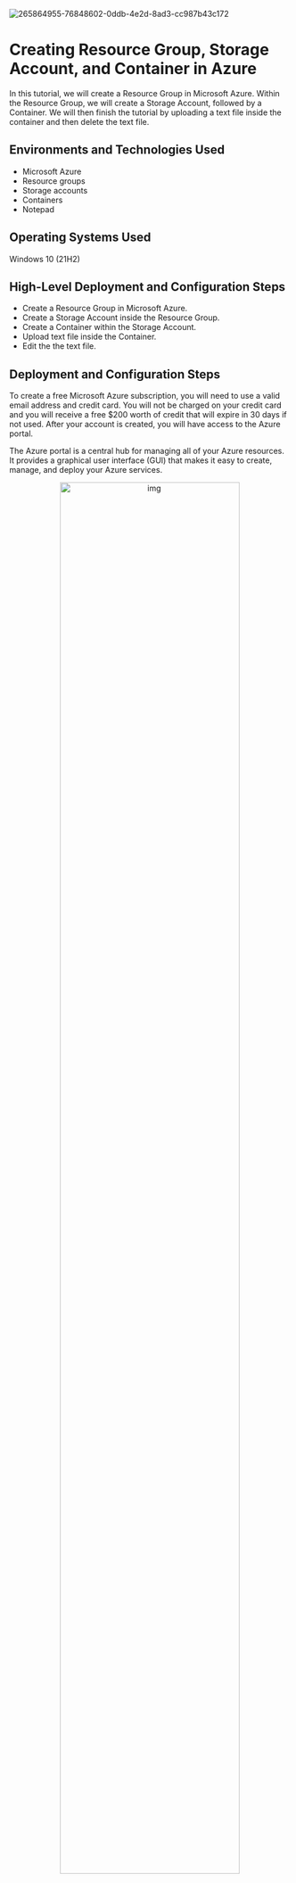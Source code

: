 ![265864955-76848602-0ddb-4e2d-8ad3-cc987b43c172](https://github.com/CollinsU99/Creating-Resource-Group-Storage-Account-and-Container-in-Azure/assets/124742607/4fb147f8-f2cb-4b30-b8fe-9b65024c48eb)


<h1>Creating Resource Group, Storage Account, and Container in Azure</h1>
In this tutorial, we will create a Resource Group in Microsoft Azure. Within the Resource Group, we will create a Storage Account, followed by a Container. We will then finish the tutorial by uploading a text file inside the container and then delete the text file.

<h2>Environments and Technologies Used</h2>

- Microsoft Azure
- Resource groups
- Storage accounts
- Containers
- Notepad

<h2>Operating Systems Used </h2>

Windows 10 (21H2) 

<h2>High-Level Deployment and Configuration Steps</h2>

- Create a Resource Group in Microsoft Azure.
- Create a Storage Account inside the Resource Group.
- Create a Container within the Storage Account.
- Upload text file inside the Container.
- Edit the the text file.

<h2>Deployment and Configuration Steps</h2>

To create a free Microsoft Azure subscription, you will need to use a valid email address and credit card. You will not be charged on your credit card and you will receive a free $200 worth of credit that will expire in 30 days if not used. After your account is created, you will have access to the Azure portal.

The Azure portal is a central hub for managing all of your Azure resources. It provides a graphical user interface (GUI) that makes it easy to create, manage, and deploy your Azure services. 

<p align="center">
<img src="https://i.imgur.com/s94Cisp.png" height="80%" width="80%" alt="img"/>
</p>

Your Azure portal will look like this. We will go ahead and create our resource group by clicking on "Resource groups" (1). You can also click on the search bar (2) and search for "resource group".

<p align="center">
<img src="https://i.imgur.com/PcSGyJ1.png" height="80%" width="80%" alt="img"/>
</p>

Click the "create" tab as shown above.

<p align="center">
<img src="https://i.imgur.com/tTsR6s7.png" height="80%" width="80%" alt="img"/>
</p>

Select the box labeled (1) to choose which subscription you want your Resource Group to go into. Select the box labeled (2) and name your Resource Group "RG-LAB-01. The box labeled (3), let's you select the region you want your Resource Group to be created, we will go ahead and select "(US) West US 3"

NOTE: The region selection specifies where the metadata about the resources is stored.

<p align="center">
<img src="https://i.imgur.com/fDR5llT.png" height="80%" width="80%" alt="img"/>
</p>

Click the "Next: Tags >" tab

<p align="center">
<img src="https://i.imgur.com/HD0lipX.png" height="80%" width="80%" alt="img"/>
</p>

The "Tags" section helps us organize and manage our Azure resources. In the box labeled (1), we will assign three individuals (Brian, James, and Michael) to the values (Finance, Accounting, and HR), respectively. Click the "Next : Review + Create >" tab labeled (2) to review the resource we are about to create.

<p align="center">
<img src="https://i.imgur.com/Kkrg0FZ.png" height="80%" width="80%" alt="img"/>
</p>

Our Resource Group has been validated, as shown in the box labeled (1). We will now create our Resource Group by clicking the tab "Create" in box (2).

<p align="center">
<img src="https://i.imgur.com/mu2WXEv.png" height="80%" width="80%" alt="img"/>
</p>

You will get a notification confirming your Resource Group has been created

<p align="center">
<img src="https://i.imgur.com/dXaXQP5.png" height="80%" width="80%" alt="img"/>
</p>

Click the Search bar and search for "Storage accounts". Click "Storage accounts" as shown in box (2).

<p align="center">
<img src="https://i.imgur.com/BZRM0tT.png" height="80%" width="80%" alt="img"/>
</p>

We will now create our Storage Account by clicking "Create storage account".

<p align="center">
<img src="https://i.imgur.com/8pqzlM3.png" height="80%" width="80%" alt="img"/>
</p>

Select your Microsoft Azure Subscription as shown in box (1), select the Resource Group "RG-LAB-01" we created earlier as shown in box (2). In box (3), name your Storage Account.

NOTE: Your Storage Account must be unique and contain only lower-case and numbers.

Box (4) is where we will select our region; select "(US) West US 3"

NOTE: Your region must be consistent with your Resource Group region.

Leave "Redundancy" box (5) as default. Click the "Review" tab labeled box (6).

<p align="center">
<img src="https://i.imgur.com/BzFzoKG.png" height="80%" width="80%" alt="img"/>
</p>

"Deployment is in progress" indicates that our Storage Account is being created.

<p align="center">
<img src="https://i.imgur.com/38TEIwm.png" height="80%" width="80%" alt="img"/>
</p>

"Your deployment is complete" indicates that our Storage Account has been created. Click "Go to resource" tab

<p align="center">
<img src="https://i.imgur.com/ohwuRdF.png" height="80%" width="80%" alt="img"/>
</p>

To create the Container, click the "Container" tab labeled box (1)

NOTE: Container is a virtual folder that can be used to store objects, such as images, videos, and documents

Now, click "Container" labeled box (2), choose a name for your container in box (3), and leave box (4) as default. Click the "Create" tab labeled box (5).

<p align="center">
<img src="https://i.imgur.com/zrjcuCn.png" height="80%" width="80%" alt="img"/>
</p>

You will get a notification as shown in box (1) above, that your Storage Container has been created. You will also see the container we just created in the list of containers available, as shown in box (2)

<p align="center">
<img src="https://i.imgur.com/xMxS1WS.png" height="80%" width="80%" alt="img"/>
</p>

On your local computer, search for "Notepad" on the search bar. Open the Notepad application.

<p align="center">
<img src="https://i.imgur.com/b7w37c2.png" height="80%" width="80%" alt="img"/>
</p>

Type "Hello World" as the content of the text file, and click on "File".

<p align="center">
<img src="https://i.imgur.com/MMr3ls7.png" height="80%" width="80%" alt="img"/>
</p>

Click "Save" to save your text file

<p align="center">
<img src="https://i.imgur.com/No4nMXN.png" height="80%" width="80%" alt="img"/>
</p>

Click the Container we created to open it

<p align="center">
<img src="https://i.imgur.com/B0CVPu3.png" height="80%" width="80%" alt="img"/>
</p>

Click "Upload" labeled box (1), and click box (2) to select the text file we just created "Hello World.txt". Click "Upload" labeled box (3) to upload the text file

<p align="center">
<img src="https://i.imgur.com/xVSG2n1.png" height="80%" width="80%" alt="img"/>
</p>

The "Successfully uploaded blob(s)" notification labeled box (1) indicates that the text file was uploaded successfully. The box labeled (2), shows the uploaded text file.

<p align="center">
<img src="https://i.imgur.com/n03oVww.png" height="80%" width="80%" alt="img"/>
</p>

Select the text file as shown in box (1), and click the three dots (...) labeled box (2) at the far right of the text file

<p align="center">
<img src="https://i.imgur.com/TUq9FSX.png" height="80%" width="80%" alt="img"/>
</p>

After clicking the three dots (...), a small window will appear. click "View/edit"

<p align="center">
<img src="https://i.imgur.com/91FZmno.png" height="80%" width="80%" alt="img"/>
</p>

Let's edit the text file inside the "Container" by typing "My edit", as shown in box (1). Click the "Save" tab to save the text file. To verify if the edits we made were successful, we will click the "Download" tab labeled box (3) to download the edited text file to our local computer.

<p align="center">
<img src="https://i.imgur.com/dWUL90d.png" height="80%" width="80%" alt="img"/>
</p>

As shown above, the edits we made to the text file were successful.

<p align="center">
<img src="https://i.imgur.com/HZYswsq.png" height="80%" width="80%" alt="img"/>
</p>

Let's go ahead and delete the Resource Group we created to avoid getting charged. Click the search bar and search for "Resource group". From the list of options shown, click "Resource groups" labeled box (2).

<p align="center">
<img src="https://i.imgur.com/8WTxgtU.png" height="80%" width="80%" alt="img"/>
</p>

Click the Resource Group we created "RG-LAB-01". Click the "Delete resource group" tab as shown in box (1), enter your Resource Group name "RG-LAB-01" in box (2) to confirm deletion. Then, click the "Delete" tab to delete the Resource group.

<p align="center">
<img src="https://i.imgur.com/dRw8YI5.png" height="80%" width="80%" alt="img"/>
</p>

You will get a notification confirming your Resource group deletion was successful, as shown in the image above.










